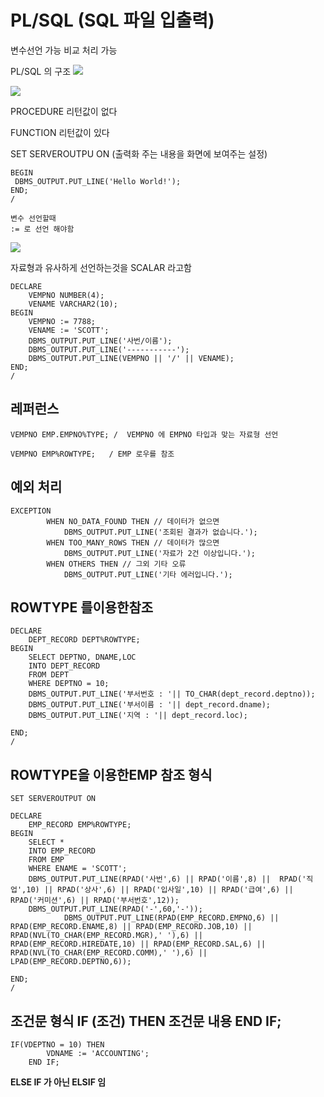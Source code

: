 # PL/SQL (SQL 파일 입출력)
변수선언 가능
비교 처리 가능

 PL/SQL 의 구조
![](https://i.imgur.com/c98u4kS.png)

![](https://i.imgur.com/1PSZ2Xh.png)


PROCEDURE 리턴값이 없다

FUNCTION 리턴값이 있다

SET SERVEROUTPU ON (출력화 주는 내용을 화면에 보여주는 설정)


```
BEGIN
 DBMS_OUTPUT.PUT_LINE('Hello World!');
END;
/
```


```
변수 선언할때 
:= 로 선언 해야함
```



![](https://i.imgur.com/KkqOhKR.png)


자료형과  유사하게 선언하는것을 SCALAR 라고함

```
DECLARE
	VEMPNO NUMBER(4);
	VENAME VARCHAR2(10);
BEGIN
	VEMPNO := 7788;
	VENAME := 'SCOTT';
	DBMS_OUTPUT.PUT_LINE('사번/이름');
	DBMS_OUTPUT.PUT_LINE('-----------');
	DBMS_OUTPUT.PUT_LINE(VEMPNO || '/' || VENAME);
END;
/
```


## 레퍼런스

```
VEMPNO EMP.EMPNO%TYPE; /  VEMPNO 에 EMPNO 타입과 맞는 자료형 선언

VEMPNO EMP%ROWTYPE;   / EMP 로우를 참조
```


## 예외 처리 
```
EXCEPTION
		WHEN NO_DATA_FOUND THEN // 데이터가 없으면
			DBMS_OUTPUT.PUT_LINE('조회된 결과가 없습니다.');
		WHEN TOO_MANY_ROWS THEN // 데이터가 많으면
			DBMS_OUTPUT.PUT_LINE('자료가 2건 이상입니다.');
		WHEN OTHERS THEN // 그외 기타 오류
			DBMS_OUTPUT.PUT_LINE('기타 에러입니다.');

```

## ROWTYPE 를이용한참조
```
DECLARE
	DEPT_RECORD DEPT%ROWTYPE;
BEGIN
	SELECT DEPTNO, DNAME,LOC
	INTO DEPT_RECORD
	FROM DEPT
	WHERE DEPTNO = 10;
	DBMS_OUTPUT.PUT_LINE('부서번호 : '|| TO_CHAR(dept_record.deptno));
	DBMS_OUTPUT.PUT_LINE('부서이름 : '|| dept_record.dname);
	DBMS_OUTPUT.PUT_LINE('지역 : '|| dept_record.loc);

END;
/
```


## ROWTYPE을 이용한EMP 참조 형식 
```
SET SERVEROUTPUT ON

DECLARE
	EMP_RECORD EMP%ROWTYPE;
BEGIN
	SELECT *
	INTO EMP_RECORD
	FROM EMP
	WHERE ENAME = 'SCOTT';
	DBMS_OUTPUT.PUT_LINE(RPAD('사번',6) || RPAD('이름',8) ||  RPAD('직업',10) || RPAD('상사',6) || RPAD('입사일',10) || RPAD('급여',6) || RPAD('커미션',6) || RPAD('부서번호',12));
	DBMS_OUTPUT.PUT_LINE(RPAD('-',60,'-'));
            DBMS_OUTPUT.PUT_LINE(RPAD(EMP_RECORD.EMPNO,6) || RPAD(EMP_RECORD.ENAME,8) || RPAD(EMP_RECORD.JOB,10) || RPAD(NVL(TO_CHAR(EMP_RECORD.MGR),' '),6) || RPAD(EMP_RECORD.HIREDATE,10) || RPAD(EMP_RECORD.SAL,6) || RPAD(NVL(TO_CHAR(EMP_RECORD.COMM),' '),6) || LPAD(EMP_RECORD.DEPTNO,6));

END;
/
```


## 조건문 형식 IF (조건) THEN 조건문 내용 END IF;
```
IF(VDEPTNO = 10) THEN
		VDNAME := 'ACCOUNTING';
	END IF;
```


**ELSE IF 가 아닌 ELSIF 임**